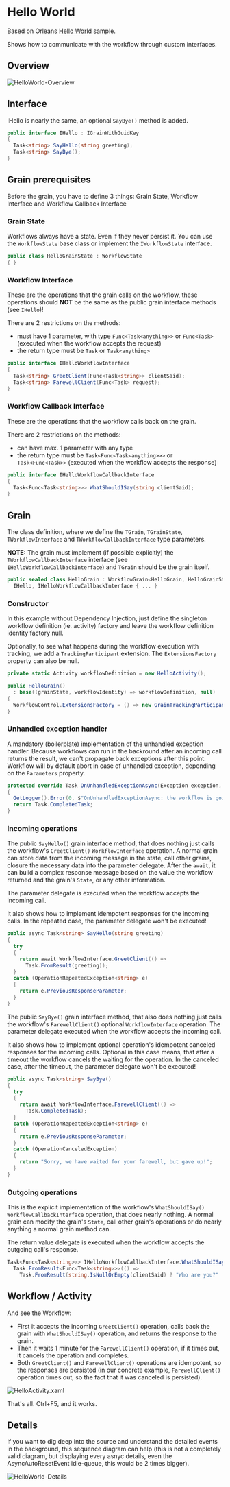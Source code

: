 # Hello World

Based on Orleans [Hello World](https://dotnet.github.io/orleans/Documentation/Samples-Overview/Hello-World.html) sample.

Shows how to communicate with the workflow through custom interfaces.

## Overview

![HelloWorld-Overview](https://github.com/OrleansContrib/Orleans.Activities/raw/docs-master/docs/HelloWorld/HelloWorld-Overview.png)

## Interface

IHello is nearly the same, an optional `SayBye()` method is added.

```c#
public interface IHello : IGrainWithGuidKey
{
  Task<string> SayHello(string greeting);
  Task<string> SayBye();
}
```

## Grain prerequisites

Before the grain, you have to define 3 things: Grain State, Workflow Interface and Workflow Callback Interface

### Grain State

Workflows always have a state. Even if they never persist it. You can use the `WorkflowState` base class or implement the `IWorkflowState` interface.

```c#
public class HelloGrainState : WorkflowState
{ }
```

### Workflow Interface

These are the operations that the grain calls on the workflow, these operations should __NOT__ be the same as the public grain interface methods (see `IHello`)!

There are 2 restrictions on the methods:

* must have 1 parameter, with type `Func<Task<anything>>` or `Func<Task>` (executed when the workflow accepts the request)
* the return type must be `Task` or `Task<anything>`

```c#
public interface IHelloWorkflowInterface
{
  Task<string> GreetClient(Func<Task<string>> clientSaid);
  Task<string> FarewellClient(Func<Task> request);
}
```

### Workflow Callback Interface

These are the operations that the workflow calls back on the grain.

There are 2 restrictions on the methods:

* can have max. 1 parameter with any type
* the return type must be `Task<Func<Task<anything>>>` or `Task<Func<Task>>` (executed when the workflow accepts the response)

```c#
public interface IHelloWorkflowCallbackInterface
{
  Task<Func<Task<string>>> WhatShouldISay(string clientSaid);
}
```

## Grain

The class definition, where we define the `TGrain`, `TGrainState`, `TWorkflowInterface` and `TWorkflowCallbackInterface` type parameters.

__NOTE:__ The grain must implement (if possible explicitly) the `TWorkflowCallbackInterface` interface (see `IHelloWorkflowCallbackInterface`) and `TGrain` should be the grain itself.

```c#
public sealed class HelloGrain : WorkflowGrain<HelloGrain, HelloGrainState, IHelloWorkflowInterface, IHelloWorkflowCallbackInterface>,
  IHello, IHelloWorkflowCallbackInterface { ... }
```

### Constructor

In this example without Dependency Injection, just define the singleton workflow definition (ie. activity) factory and leave the workflow definition identity factory null.

Optionally, to see what happens during the workflow execution with tracking, we add a `TrackingParticipant` extension. The `ExtensionsFactory` property can also be null.

```c#
private static Activity workflowDefinition = new HelloActivity();

public HelloGrain()
  : base((grainState, workflowIdentity) => workflowDefinition, null)			
{
  WorkflowControl.ExtensionsFactory = () => new GrainTrackingParticipant(GetLogger()).Yield();
}
```

### Unhandled exception handler

A mandatory (boilerplate) implementation of the unhandled exception handler. Because workflows can run in the backround after an incoming call returns the result, we can't propagate back exceptions after this point. Workflow will by default abort in case of unhandled exception, depending on the `Parameters` property.

```c#
protected override Task OnUnhandledExceptionAsync(Exception exception, Activity source)
{
  GetLogger().Error(0, $"OnUnhandledExceptionAsync: the workflow is going to {Parameters.UnhandledExceptionAction}", exception);
  return Task.CompletedTask;
}
```

### Incoming operations

The public `SayHello()` grain interface method, that does nothing just calls the workflow's `GreetClient()` `WorkflowInterface` operation. A normal grain can store data from the incoming message in the state, call other grains, closure the necessary data into the parameter delegate. After the `await`, it can build a complex response message based on the value the workflow returned and the grain's `State`, or any other information.

The parameter delegate is executed when the workflow accepts the incoming call.

It also shows how to implement idempotent responses for the incoming calls. In the repeated case, the parameter delegate won't be executed!

```c#
public async Task<string> SayHello(string greeting)
{
  try
  {
    return await WorkflowInterface.GreetClient(() =>
      Task.FromResult(greeting));
  }
  catch (OperationRepeatedException<string> e)
  {
    return e.PreviousResponseParameter;
  }
}
```

The public `SayBye()` grain interface method, that also does nothing just calls the workflow's `FarewellClient()` optional `WorkflowInterface` operation.
The parameter delegate executed when the workflow accepts the incoming call.

It also shows how to implement optional operation's idempotent canceled responses for the incoming calls. Optional in this case means, that after a timeout the workflow cancels the waiting for the operation. In the canceled case, after the timeout, the parameter delegate won't be executed!

```c#
public async Task<string> SayBye()
{
  try
  {
    return await WorkflowInterface.FarewellClient(() =>
      Task.CompletedTask);
  }
  catch (OperationRepeatedException<string> e)
  {
    return e.PreviousResponseParameter;
  }
  catch (OperationCanceledException)
  {
    return "Sorry, we have waited for your farewell, but gave up!";
  }
}
```

### Outgoing operations

This is the explicit implementation of the workflow's `WhatShouldISay()` `WorkflowCallbackInterface` operation, that does nearly nothing. A normal grain can modify the grain's `State`, call other grain's operations or do nearly anything a normal grain method can.  

The return value delegate is executed when the workflow accepts the outgoing call's response.

```c#
Task<Func<Task<string>>> IHelloWorkflowCallbackInterface.WhatShouldISay(string clientSaid) =>
  Task.FromResult<Func<Task<string>>>(() =>
    Task.FromResult(string.IsNullOrEmpty(clientSaid) ? "Who are you?" : "Hello!"));
```

## Workflow / Activity

And see the Workflow:

* First it accepts the incoming `GreetClient()` operation, calls back the grain with `WhatShouldISay()` operation, and returns the response to the grain.
* Then it waits 1 minute for the `FarewellClient()` operation, if it times out, it cancels the operation and completes.
* Both `GreetClient()` and `FarewellClient()` operations are idempotent, so the responses are persisted (in our concrete example, `FarewellClient()` operation times out, so the fact that it was canceled is persisted).

![HelloActivity.xaml](https://github.com/OrleansContrib/Orleans.Activities/raw/docs-master/docs/HelloWorld/HelloActivity.png)

That's all. Ctrl+F5, and it works.

## Details

If you want to dig deep into the source and understand the detailed events in the background, this sequence diagram can help (this is not a completely valid diagram, but displaying every asnyc details, even the AsyncAutoResetEvent idle-queue, this would be 2 times bigger).

![HelloWorld-Details](https://github.com/OrleansContrib/Orleans.Activities/raw/docs-master/docs/HelloWorld/HelloWorld-Details.png)

